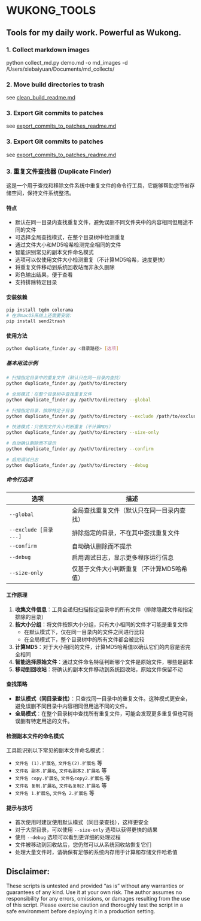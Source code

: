 # WUKONG_TOOLS

## Tools for my daily work. Powerful as Wukong.

### 1. Collect markdown images
python collect_md.py demo.md -o md_images -d /Users/xiebaiyuan/Documents/md_collects/

### 2. Move build directories to trash
see [clean_build_readme.md](docs/clean_build_readme.md)

### 3. Export Git commits to patches
see [export_commits_to_patches_readme.md](docs/export_commits_to_patches_readme.md)

### 3. Export Git commits to patches
see [export_commits_to_patches_readme.md](docs/export_commits_to_patches_readme.md)

### 3. 重复文件查找器 (Duplicate Finder)

这是一个用于查找和移除文件系统中重复文件的命令行工具，它能够帮助您节省存储空间，保持文件系统整洁。

#### 特点

- 默认在同一目录内查找重复文件，避免误删不同文件夹中的内容相同但用途不同的文件
- 可选择全局查找模式，在整个目录树中检测重复
- 通过文件大小和MD5哈希检测完全相同的文件
- 智能识别常见的副本文件命名模式
- 选项可以仅使用文件大小检测重复（不计算MD5哈希，速度更快）
- 将重复文件移动到系统回收站而非永久删除
- 彩色输出结果，便于查看
- 支持排除特定目录

#### 安装依赖

```bash
pip install tqdm colorama
# 在非macOS系统上还需要安装:
pip install send2trash
```

#### 使用方法

```bash
python duplicate_finder.py <目录路径> [选项]
```

##### 基本用法示例

```bash
# 扫描指定目录中的重复文件（默认只在同一目录内查找）
python duplicate_finder.py /path/to/directory

# 全局模式：在整个目录树中查找重复文件
python duplicate_finder.py /path/to/directory --global

# 扫描指定目录，排除特定子目录
python duplicate_finder.py /path/to/directory --exclude /path/to/exclude1 /path/to/exclude2

# 快速模式：只使用文件大小判断重复（不计算MD5）
python duplicate_finder.py /path/to/directory --size-only

# 自动确认删除而不提示
python duplicate_finder.py /path/to/directory --confirm

# 启用调试日志
python duplicate_finder.py /path/to/directory --debug
```

##### 命令行选项

| 选项 | 描述 |
|------|------|
| `--global` | 全局查找重复文件（默认只在同一目录内查找） |
| `--exclude [目录 ...]` | 排除指定的目录，不在其中查找重复文件 |
| `--confirm` | 自动确认删除而不提示 |
| `--debug` | 启用调试日志，显示更多程序运行信息 |
| `--size-only` | 仅基于文件大小判断重复（不计算MD5哈希值） |

#### 工作原理

1. **收集文件信息**：工具会递归扫描指定目录中的所有文件（排除隐藏文件和指定排除的目录）
2. **按大小分组**：将文件按照大小分组，只有大小相同的文件才可能是重复文件
   - 在默认模式下，仅在同一目录内的文件之间进行比较
   - 在全局模式下，整个目录树中的所有文件都会被比较
3. **计算MD5**：对于大小相同的文件，计算MD5哈希值以确认它们的内容是否完全相同
4. **智能选择原始文件**：通过文件命名特征判断哪个文件是原始文件，哪些是副本
5. **移动到回收站**：将确认的副本文件移动到系统回收站，原始文件保留不动

#### 查找策略

- **默认模式（同目录查找）**：只查找同一目录中的重复文件。这种模式更安全，避免误删不同目录中内容相同但用途不同的文件。
- **全局模式**：在整个目录树中查找所有重复文件，可能会发现更多重复但也可能误删有特定用途的文件。

#### 检测副本文件的命名模式

工具能识别以下常见的副本文件命名模式：

- `文件名 (1).扩展名`, `文件名(2).扩展名` 等
- `文件名 副本.扩展名`, `文件名副本2.扩展名` 等
- `文件名 copy.扩展名`, `文件名copy2.扩展名` 等
- `文件名 复制.扩展名`, `文件名复制2.扩展名` 等
- `文件名 1.扩展名`, `文件名 2.扩展名` 等

#### 提示与技巧

- 首次使用时建议使用默认模式（同目录查找），这样更安全
- 对于大型目录，可以使用 `--size-only` 选项以获得更快的结果
- 使用 `--debug` 选项可以看到更详细的处理过程
- 文件被移动到回收站后，您仍然可以从系统回收站恢复它们
- 处理大量文件时，请确保有足够的系统内存用于计算和存储文件哈希值

## Disclaimer: 
These scripts is untested and provided “as is” without any warranties or guarantees of any kind. Use it at your own risk. The author assumes no responsibility for any errors, omissions, or damages resulting from the use of this script. Please exercise caution and thoroughly test the script in a safe environment before deploying it in a production setting.